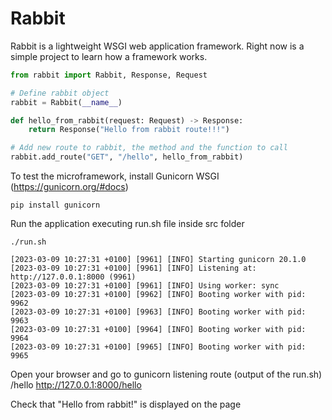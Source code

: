 # Rabbit
Rabbit is a lightweight WSGI web application framework. Right now is a simple project to learn how a framework works.


```python
from rabbit import Rabbit, Response, Request

# Define rabbit object
rabbit = Rabbit(__name__)

def hello_from_rabbit(request: Request) -> Response:
    return Response("Hello from rabbit route!!!")

# Add new route to rabbit, the method and the function to call
rabbit.add_route("GET", "/hello", hello_from_rabbit)
```

To test the microframework, install Gunicorn WSGI (https://gunicorn.org/#docs)
```console
pip install gunicorn
```

Run the application executing run.sh file inside src folder
```
./run.sh

[2023-03-09 10:27:31 +0100] [9961] [INFO] Starting gunicorn 20.1.0
[2023-03-09 10:27:31 +0100] [9961] [INFO] Listening at: http://127.0.0.1:8000 (9961)
[2023-03-09 10:27:31 +0100] [9961] [INFO] Using worker: sync
[2023-03-09 10:27:31 +0100] [9962] [INFO] Booting worker with pid: 9962
[2023-03-09 10:27:31 +0100] [9963] [INFO] Booting worker with pid: 9963
[2023-03-09 10:27:31 +0100] [9964] [INFO] Booting worker with pid: 9964
[2023-03-09 10:27:31 +0100] [9965] [INFO] Booting worker with pid: 9965
```

Open your browser and go to gunicorn listening route (output of the run.sh) /hello
http://127.0.0.1:8000/hello

Check that "Hello from rabbit!" is displayed on the page
